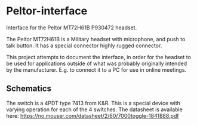# Peltor-interface
Interface for the Peltor MT72H61B P930472 headset.

The Peltor MT72H61B is a Military headset with microphone, and push to talk button. It has a special connector highly rugged connector.

This project attempts to document the interface, in order for the headset to be used for applications outside of what was probably originally intended by the manufacturer. E.g. to connect it to a PC for use in online meetings.

## Schematics



The switch is a 4PDT type 7413 from K&R. This is a special device with varying operation for each of the 4 switches. The datasheet is available here: https://no.mouser.com/datasheet/2/60/7000toggle-1841888.pdf
